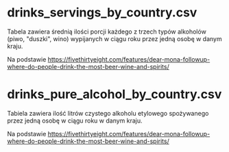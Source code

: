 # drinks_servings_by_country.csv

Tabela zawiera średnią ilości porcji każdego z trzech typów alkoholów (piwo, "duszki", wino) wypijanych w ciągu roku przez jedną osobę w danym kraju.

Na podstawie https://fivethirtyeight.com/features/dear-mona-followup-where-do-people-drink-the-most-beer-wine-and-spirits/


# drinks_pure_alcohol_by_country.csv

Tabiela zawiera ilość litrów czystego alkoholu etylowego spożywanego przez jedną osobę w ciągu roku w danym kraju.

Na podstawie https://fivethirtyeight.com/features/dear-mona-followup-where-do-people-drink-the-most-beer-wine-and-spirits/
